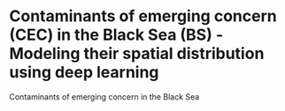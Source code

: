 # Contaminants of emerging concern (CEC) in the Black Sea (BS) - Modeling their spatial distribution using deep learning
Contaminants of emerging concern in the Black Sea
